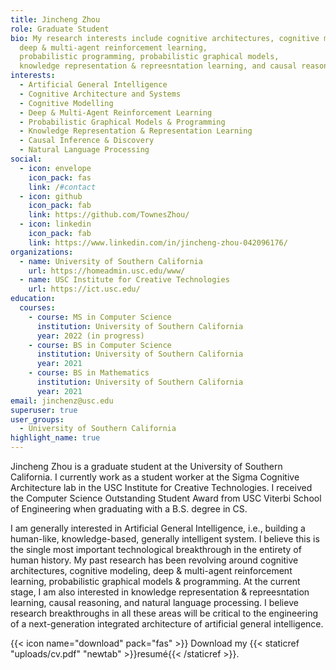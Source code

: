 ```yaml
---
title: Jincheng Zhou
role: Graduate Student
bio: My research interests include cognitive architectures, cognitive modeling, 
  deep & multi-agent reinforcement learning, 
  probabilistic programming, probabilistic graphical models, 
  knowledge representation & repreesntation learning, and causal reasoning.
interests:
  - Artificial General Intelligence
  - Cognitive Architecture and Systems
  - Cognitive Modelling
  - Deep & Multi-Agent Reinforcement Learning
  - Probabilistic Graphical Models & Programming
  - Knowledge Representation & Representation Learning
  - Causal Inference & Discovery
  - Natural Language Processing
social:
  - icon: envelope
    icon_pack: fas
    link: /#contact
  - icon: github
    icon_pack: fab
    link: https://github.com/TownesZhou/
  - icon: linkedin
    icon_pack: fab
    link: https://www.linkedin.com/in/jincheng-zhou-042096176/
organizations:
  - name: University of Southern California
    url: https://homeadmin.usc.edu/www/
  - name: USC Institute for Creative Technologies
    url: https://ict.usc.edu/
education:
  courses:
    - course: MS in Computer Science
      institution: University of Southern California
      year: 2022 (in progress) 
    - course: BS in Computer Science
      institution: University of Southern California
      year: 2021
    - course: BS in Mathematics
      institution: University of Southern California
      year: 2021
email: jinchenz@usc.edu
superuser: true
user_groups:
  - University of Southern California
highlight_name: true
---
```

Jincheng Zhou is a graduate student at the University of Southern California. I currently work as a student worker at the Sigma Cognitive Architecture lab in the USC Institute for Creative Technologies. I received the Computer Science Outstanding Student Award from USC Viterbi School of Engineering when graduating with a B.S. degree in CS. 

I am generally interested in Artificial General Intelligence, i.e., building a human-like, knowledge-based, generally intelligent system. I believe this is the single most important technological breakthrough in the entirety of human history. My past research has been revolving around cognitive architectures, cognitive modeling, deep & multi-agent reinforcement learning, probabilistic graphical models & programming. At the current stage, I am also interested in knowledge representation & repreesntation learning, causal reasoning, and natural language processing. I believe research breakthroughs in all these areas will be critical to the engineering of a next-generation integrated architecture of artificial general intelligence. 

{{< icon name="download" pack="fas" >}} Download my {{< staticref "uploads/cv.pdf" "newtab" >}}resumé{{< /staticref >}}.